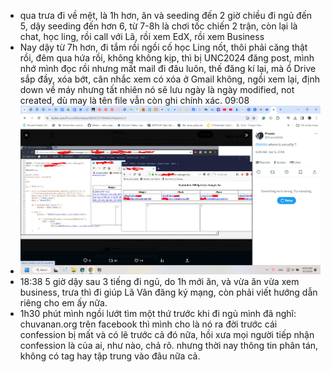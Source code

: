 - qua trưa đi về mệt, là 1h hơn, ăn và seeding đến 2 giờ chiều đi ngủ đến 5, dậy seeding đến hơn 6, từ 7-8h là chơi tốc chiến 2 trận, còn lại là chat, học ling, rồi call với Lã, rồi xem EdX, rồi xem Business
- Nay dậy từ 7h hơn, đi tắm rồi ngồi cố học Ling nốt, thôi phải căng thật rồi, đêm qua hứa rồi, không không kịp, thì bị UNC2024 đăng post, mình nhớ mình đọc rồi nhưng mất mail đi đâu luôn, thế đăng kí lại, mà ổ Drive sắp đầy, xóa bớt, cân nhắc xem có xóa ở Gmail không, ngồi xem lại, định down về máy nhưng tất nhiên nó sẽ lưu ngày là ngày modified, not created, dù may là tên file vẫn còn ghi chính xác. 09:08
- ![image.png](../assets/image_1712114686046_0.png)
- 18:38 5 giờ dậy sau 3 tiếng đi ngủ, do 1h mới ăn, và vừa ăn vừa xem business, trưa thì đi giúp Lã Vân đăng ký mạng, còn phải viết hướng dẫn riêng cho em ấy nữa.
- 1h30 phút mình ngồi lướt tìm một thứ trước khi đi ngủ mình đã nghĩ: chuvanan.org trên facebook thì mình cho là nó ra đời trước cái confession bị mất và có lẽ trước cả đó nữa, hồi xưa mọi người tiếp nhận confession là của ai, như nào, chả rõ. nhưng thời nay thông tin phân tán, không có tag hay tập trung vào đâu nữa cả.